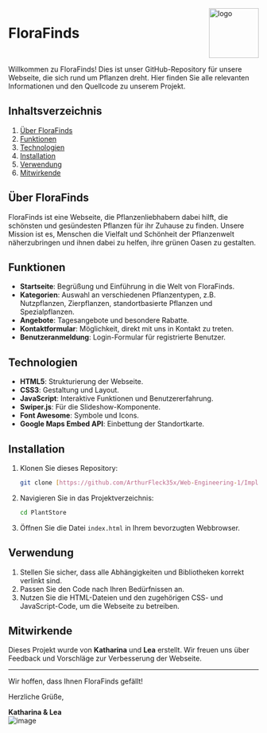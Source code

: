 <div style="display: flex; align-items: center; justify-content: space-between;">
  <h1 style="margin: 0;">FloraFinds</h1>
  <img src="https://github.com/ArthurFleck35x/Web-Engineering-1/assets/152798623/a2df544b-88cb-49f5-9469-16c1ba80187c" alt="logo" style="width:100px;height:auto;">
</div>

Willkommen zu FloraFinds! Dies ist unser GitHub-Repository für unsere Webseite, die sich rund um Pflanzen dreht. Hier finden Sie alle relevanten Informationen und den Quellcode zu unserem Projekt.

## Inhaltsverzeichnis

1. [Über FloraFinds](#über-florafinds)
2. [Funktionen](#funktionen)
3. [Technologien](#technologien)
4. [Installation](#installation)
5. [Verwendung](#verwendung)
6. [Mitwirkende](#mitwirkende)

## Über FloraFinds

FloraFinds ist eine Webseite, die Pflanzenliebhabern dabei hilft, die schönsten und gesündesten Pflanzen für ihr Zuhause zu finden. Unsere Mission ist es, Menschen die Vielfalt und Schönheit der Pflanzenwelt näherzubringen und ihnen dabei zu helfen, ihre grünen Oasen zu gestalten.

## Funktionen

- **Startseite**: Begrüßung und Einführung in die Welt von FloraFinds.
- **Kategorien**: Auswahl an verschiedenen Pflanzentypen, z.B. Nutzpflanzen, Zierpflanzen, standortbasierte Pflanzen und Spezialpflanzen.
- **Angebote**: Tagesangebote und besondere Rabatte.
- **Kontaktformular**: Möglichkeit, direkt mit uns in Kontakt zu treten.
- **Benutzeranmeldung**: Login-Formular für registrierte Benutzer.

## Technologien

- **HTML5**: Strukturierung der Webseite.
- **CSS3**: Gestaltung und Layout.
- **JavaScript**: Interaktive Funktionen und Benutzererfahrung.
- **Swiper.js**: Für die Slideshow-Komponente.
- **Font Awesome**: Symbole und Icons.
- **Google Maps Embed API**: Einbettung der Standortkarte.

## Installation

1. Klonen Sie dieses Repository:
   ```sh
   git clone [https://github.com/ArthurFleck35x/Web-Engineering-1/Implementation.git](https://github.com/ArthurFleck35x/Web-Engineering-1.git)
   ```
2. Navigieren Sie in das Projektverzeichnis:
   ```sh
   cd PlantStore
   ```
3. Öffnen Sie die Datei `index.html` in Ihrem bevorzugten Webbrowser.

## Verwendung

1. Stellen Sie sicher, dass alle Abhängigkeiten und Bibliotheken korrekt verlinkt sind.
2. Passen Sie den Code nach Ihren Bedürfnissen an.
3. Nutzen Sie die HTML-Dateien und den zugehörigen CSS- und JavaScript-Code, um die Webseite zu betreiben.

## Mitwirkende

Dieses Projekt wurde von **Katharina** und **Lea** erstellt. Wir freuen uns über Feedback und Vorschläge zur Verbesserung der Webseite. 

---

Wir hoffen, dass Ihnen FloraFinds gefällt!

Herzliche Grüße,

**Katharina & Lea** <br>
![image](https://github.com/ArthurFleck35x/Web-Engineering-1/assets/152798623/fc531d46-126c-42cd-a3bf-29ff55b7c960)
